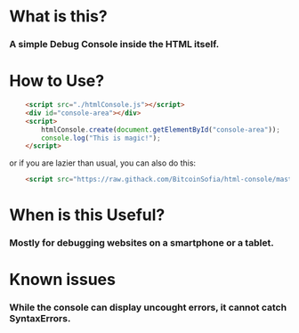 # What is this?

### A simple Debug Console inside the HTML itself.

# How to Use?

```html
    <script src="./htmlConsole.js"></script>
    <div id="console-area"></div>
    <script>
        htmlConsole.create(document.getElementById("console-area"));
        console.log("This is magic!");
    </script>
```

or if you are lazier than usual, you can also do this:
```html
    <script src="https://raw.githack.com/BitcoinSofia/html-console/master/htmlConsole.js"></script>
```

# When is this Useful?

### Mostly for debugging websites on a smartphone or a tablet.

# Known issues

### While the console can display uncought errors, it cannot catch **SyntaxErrors**.